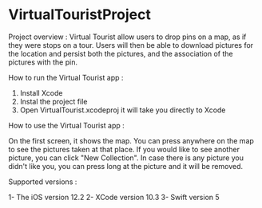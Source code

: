 # VirtualTouristProject
Project overview :
Virtual Tourist allow users to drop pins on a map, as if they were stops on a tour. Users will then be able to download pictures for the location and persist both the pictures, and the association of the pictures with the pin.

How to run the Virtual Tourist app :
1. Install Xcode 
2. Instal the project file 
3. Open VirtualTourist.xcodeproj it will take you directly to Xcode

How to use the Virtual Tourist app :

On the first screen, it shows the map. You can press anywhere on the map to see the pictures taken at that place. If you would like to see another picture, you can click "New Collection". In case there is any picture you didn't like you, you can press long at the picture and it will be removed.

Supported versions :

1- The iOS version 12.2
2- XCode version 10.3
3- Swift version 5
